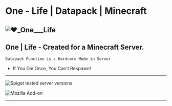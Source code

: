 # One - Life | Datapack | Minecraft
![❤️_One___Life](https://user-images.githubusercontent.com/78273715/151450797-e595c8cb-3a2b-4e8f-bf21-dac2b2a392b7.png)
---------------------------------------------------
## One | Life - Created for a Minecraft Server.

```
Datapack Function is : Hardcore Mode in Server
```

- If You Die Once, You Can't Respawn!
---------------------------------------

![Spiget tested server versions](https://img.shields.io/spiget/tested-versions/65786?label=Minecraft&logo=java&style=for-the-badge)

![Mozilla Add-on](https://img.shields.io/amo/v/d?color=red&label=One%20-%20Life%20&style=for-the-badge)
___________________________________________________

